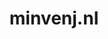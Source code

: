---
layout: post
title: "minvenj.nl"
internal_url: "/dutchgov/minvenj.nl.html"
subdomains_count: 87
all_subdomains_count: 529
urls_count: 24
ssl_rank: 0
http_rank: 44.833333333333
url_link: /data/minvenj.nl/urls.txt
all_subdomains_link: /data/minvenj.nl/all_subdomains.txt
subdomains_link: /data/minvenj.nl/subdomains.txt
categories: dutchgov
---